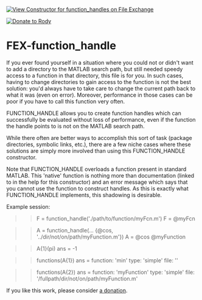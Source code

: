 [![View Constructor for function_handles on File Exchange](https://www.mathworks.com/matlabcentral/images/matlab-file-exchange.svg)](https://www.mathworks.com/matlabcentral/fileexchange/45941-constructor-for-function_handles)

[![Donate to Rody](https://i.stack.imgur.com/bneea.png)](https://www.paypal.com/cgi-bin/webscr?cmd=_s-xclick&hosted_button_id=4M7RMVNMKAXXQ&source=url)

# FEX-function_handle

If you ever found yourself in a situation where you could not or didn't want to add a directory to the MATLAB search path, but still needed speedy access to a function in that directory, this file is for you.
In such cases, having to change directories to gain access to the function is not the best solution: you'd always have to take care to change the current path back to what it was (even on error). Moreover, performance in those cases can be poor if you have to call this function very often.

FUNCTION_HANDLE allows you to create function handles which can successfully be evaluated without loss of performance, even if the function the handle points to is not on the MATLAB search path.

While there often are better ways to accomplish this sort of task (package directories, symbolic links, etc.), there are a few niche cases where these solutions are simply more involved than using this FUNCTION_HANDLE constructor.

Note that FUNCTION_HANDLE overloads a function present in standard MATLAB. This 'native' function is nothing more than documentation (linked to in the help for this constructor) and an error message which says that you cannot use the function to construct handles. As this is exactly what FUNCTION_HANDLE implements, this shadowing is desirable.

Example session:

>> F = function_handle('./path/to/function/myFcn.m')
F =
@myFcn

>> A = function_handle(...
{@cos, '../dir/not/on/path/myFunction.m'})
A =
@cos @myFunction

>> A{1}(pi)
ans =
-1

>> functions(A{1})
ans =
function: 'min'
type: 'simple'
file: ''

>> functions(A{2})
ans =
function: 'myFunction'
type: 'simple'
file: '/fullpath/dir/not/on/path/myFunction.m'

If you like this work, please consider [a donation](https://www.paypal.com/cgi-bin/webscr?cmd=_s-xclick&hosted_button_id=4M7RMVNMKAXXQ&source=url).
